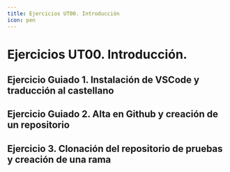 ```yaml
---
title: Ejercicios UT00. Introducción
icon: pen
---
```

# Ejercicios UT00. Introducción. 

## Ejercicio Guiado 1. Instalación de VSCode y traducción al castellano
## Ejercicio Guiado 2. Alta en Github y creación de un repositorio
## Ejercicio 3. Clonación del repositorio de pruebas y creación de una rama